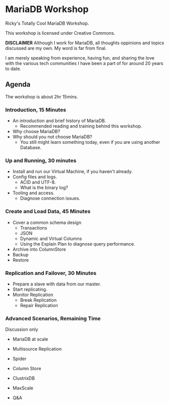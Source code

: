# MariaDB Workshop
Ricky's Totally Cool MariaDB Workshop.

This workshop is licensed under Creative Commons.

**DISCLAIMER**
Although I work for MariaDB, all thoughts oppinions and topics discussed are my own.
My word is far from final.

I am merely speaking from experience, having fun, and sharing the love with the various tech communities I have been a part of for around 20 years to date.


## Agenda
The workshop is about 2hr 15mins.

### Introduction, 15 Minutes
* An introduction and brief history of MariaDB.
  * Recommended reading and training behind this workshop.
* Why choose MariaDB?
* Why should you not choose MariaDB?
  * You still might learn something today, even if you are using another Database.

### Up and Running, 30 minutes
* Install and run our Virtual Machine, if you haven't already.
* Config files and logs.
  * ACID and UTF-8.
  * What is the binary log?
* Tooling and access.
  * Diagnose connection issues.

### Create and Load Data, 45 Minutes
* Cover a common schema design
  * Transactions
  * JSON
  * Dynamic and Virtual Columns
  * Using the Explain Plan to diagnose query performance.
* Archive into ColumnStore
* Backup
* Restore

### Replication and Failover, 30 Minutes
* Prepare a slave with data from our master.
* Start replicating.
* Monitor Replication
  * Break Replication
  * Repair Replication

### Advanced Scenarios, Remaining Time
Discussion only
* MariaDB at scale
* Multisource Replication
* Spider
* Column Store
* ClustrixDB
* MaxScale

* Q&A
